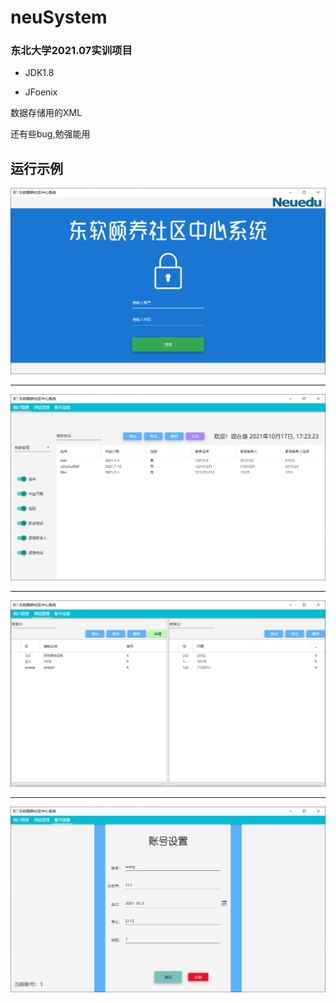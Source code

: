 # neuSystem
### 东北大学2021.07实训项目

* JDK1.8

* JFoenix

数据存储用的XML

还有些bug,勉强能用

## 运行示例
![登录](./img/login.png)

---
![用户管理](./img/user.png)

---
![评估管理](./img/evaluate.png)

---
![账号管理](./img/account.png)
